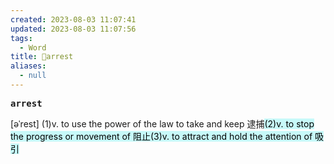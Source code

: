 ```yaml
---
created: 2023-08-03 11:07:41
updated: 2023-08-03 11:07:56
tags:
  - Word
title: 📖arrest
aliases:
  - null
---
```


<pre><strong>arrest</strong></pre>
[əˈrest]
(1)v. to use the power of the law to take and keep 逮捕<mark style="background: #ABF7F7A6;">(2)v. to stop the progress or movement of 阻⽌</mark><mark style="background: #ABF7F7A6;">(3)v. to attract and hold the attention of 吸引</mark>
